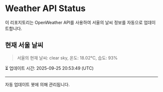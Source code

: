 
# Weather API Status

이 리포지토리는 OpenWeather API를 사용하여 서울의 날씨 정보를 자동으로 업데이트합니다.

## 현재 서울 날씨
> 서울의 현재 날씨: clear sky, 온도: 18.02°C, 습도: 93%

⏳ 업데이트 시간: 2025-09-25 20:53:49 (UTC)

---
자동 업데이트 봇에 의해 관리됩니다.
